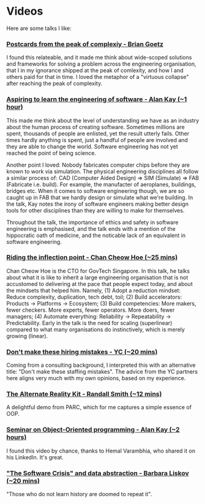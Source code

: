 # Videos

Here are some talks I like:

### [Postcards from the peak of complexiy - Brian Goetz](https://www.youtube.com/watch?v=Yiye8lqh0Ig)

I found this relateable, and it made me think about wide-scoped solutions and frameworks for solving a problem across the engineering organisation, that I in my ignorance shipped at the peak of comlexity, and how I and others paid for that in time. I loved the metaphor of a "virtuous collapse" after reaching the peak of complexity.

### [Aspiring to learn the engineering of software - Alan Kay (~1 hour)](https://www.youtube.com/watch?v=9MqVfzxAp6A)

This made me think about the level of understanding we have as an industry about the human process of creating software. Sometimes millions are spent, thousands of people are enlisted, yet the result utterly fails. Other times hardly anything is spent, just a handful of people are involved and they are able to change the world. Software engineering has not yet reached the point of being science.

Another point I loved: Nobody fabricates computer chips before they are known to work via simulation. The physical engineering disciplines all follow a similar process of: CAD (Computer Aided Design) => SIM (Simulate) => FAB (Fabricate i.e. build). For example, the manufacter of aeroplanes, buildings, bridges etc. When it comes to software engineering though, we are so caught up in FAB that we hardly design or simulate what we're building. In the talk, Kay notes the irony of software engineers making better design tools for other disciplines than they are willing to make for themselves.

Throughout the talk, the importance of ethics and safety in software engineering is emphasised, and the talk ends with a mention of the hippocratic oath of medicine, and the noticable lack of an equivalent in software engineering.

### [Riding the inflection point - Chan Cheow Hoe (~25 mins)](https://www.youtube.com/watch?v=GBB3X3y1ukk)

Chan Cheow Hoe is the CTO for GovTech Singapore. In this talk, he talks about what it is like to inherit a large engineering organisation that is not accustomed to delivering at the pace that people expect today, and about the mindsets that helped him. Namely, (1) Adopt a reduction mindset: Reduce complexity, duplication, tech debt, toil; (2) Build accelerators: Products -> Platforms -> Ecosystem; (3) Build competencies: More makers, fewer checkers. More experts, fewer operators. More doers, fewer managers; (4) Automate everything: Reliability -> Repeatability -> Predictability. Early in the talk is the need for scaling (superlinear) compared to what many organisations do instinctively, which is merely growing (linear).

### [Don't make these hiring mistakes - YC (~20 mins)](https://youtu.be/CUZ6PKJZvXE)

Coming from a consulting background, I interpreted this with an alternative title: "Don't make these staffing mistakes". The advice from the YC partners here aligns very much with my own opinions, based on my experience.

### [The Alternate Reality Kit - Randall Smith (~12 mins)](https://www.youtube.com/watch?v=I9LZ6TnSP40&t=2s)

A delightful demo from PARC, which for me captures a simple essence of OOP.

### [Seminar on Object-Oriented programming - Alan Kay (~2 hours)](https://www.youtube.com/watch?v=QjJaFG63Hlo)

I found this video by chance, thanks to Hemal Varambhia, who shared it on his LinkedIn. It's great.

### ["The Software Crisis" and data abstraction - Barbara Liskov (~20 mins)](https://www.youtube.com/watch?v=_jTc1BTFdIo)

"Those who do not learn history are doomed to repeat it".